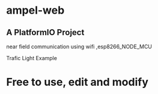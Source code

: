 # ampel-web

## A PlatformIO Project
near field communication using wifi ,esp8266_NODE_MCU 

Trafic Light Example

# Free to use, edit and modify
